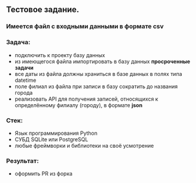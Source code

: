 ## Тестовое задание.

### Имеется файл с входными данными в формате csv

### Задача:
- подключить к проекту базу данных
- из имеющегося файла импортировать в базу данных **просроченные задачи**
- все даты из файла должны храниться в базе данных в полях типа datetime
- поле филиал из файла при записи в базу сократить до названия города
- реализовать API для получения записей, относящихся к определённому филиалу (городу), в формате **json**

### Стек:
- Язык программирования Python
- СУБД SQLite или PostgreSQL
- любые фреймворки и библиотеки на своё усмотрение

### Результат:
- оформить PR из форка
